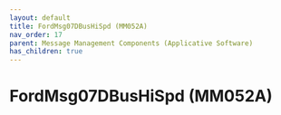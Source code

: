 ```yaml
---
layout: default
title: FordMsg07DBusHiSpd (MM052A)
nav_order: 17
parent: Message Management Components (Applicative Software)
has_children: true
---
```

# FordMsg07DBusHiSpd (MM052A)
